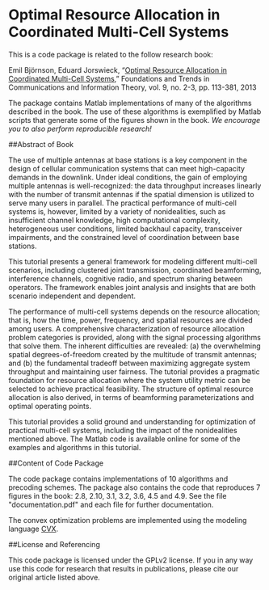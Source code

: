 Optimal Resource Allocation in Coordinated Multi-Cell Systems
==================

This is a code package is related to the follow research book:

Emil Björnson, Eduard Jorswieck, “[Optimal Resource Allocation in Coordinated Multi-Cell Systems](http://kth.diva-portal.org/smash/get/diva2:608533/FULLTEXT01),” Foundations and Trends in Communications and Information Theory, vol. 9, no. 2-3, pp. 113-381, 2013

The package contains Matlab implementations of many of the algorithms described in the book. The use of these algorithms is exemplified by Matlab scripts that generate some of the figures shown in the book. *We encourage you to also perform reproducible research!*

##Abstract of Book

The use of multiple antennas at base stations is a key component in the design of cellular communication systems that can meet high-capacity demands in the downlink. Under ideal conditions, the gain of employing multiple antennas is well-recognized: the data throughput increases linearly with the number of transmit antennas if the spatial dimension is utilized to serve
many users in parallel. The practical performance of multi-cell systems is, however, limited by a variety of nonidealities, such as insufficient channel knowledge, high computational complexity, heterogeneous user conditions, limited backhaul capacity, transceiver impairments, and the constrained level of coordination between base stations.

This tutorial presents a general framework for modeling different multi-cell scenarios, including clustered joint transmission, coordinated beamforming, interference channels, cognitive radio, and spectrum sharing between operators. The framework enables joint analysis and insights that are both scenario independent and dependent.

The performance of multi-cell systems depends on the resource allocation; that is, how the time, power, frequency, and spatial resources are divided among users. A comprehensive characterization of resource allocation problem categories is provided, along with the signal processing algorithms that solve them. The inherent difficulties are revealed: (a) the overwhelming spatial degrees-of-freedom created by the multitude of transmit antennas; and (b) the fundamental tradeoff between maximizing aggregate system throughput and maintaining user fairness. The tutorial provides a pragmatic foundation for resource allocation where the system utility metric can be selected to achieve practical feasibility. The structure of optimal resource allocation is also derived, in terms of beamforming parameterizations and optimal operating points.

This tutorial provides a solid ground and understanding for optimization of practical multi-cell systems, including the impact of the nonidealities mentioned above. The Matlab code is available online for some of the examples and algorithms in this tutorial.


##Content of Code Package

The code package contains implementations of 10 algorithms and precoding schemes. The package also contains the code that reproduces 7 figures in the book: 2.8, 2.10, 3.1, 3.2, 3.6, 4.5 and 4.9. See the file "documentation.pdf" and each file for further documentation. 

The convex optimization problems are implemented using the modeling language [CVX](http://cvxr.com/cvx/).


##License and Referencing

This code package is licensed under the GPLv2 license. If you in any way use this code for research that results in publications, please cite our original article listed above.

